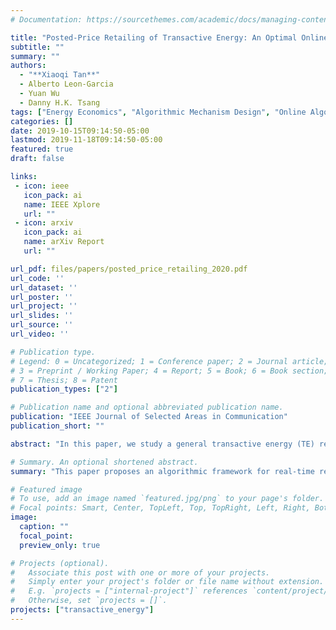 ```yaml
---
# Documentation: https://sourcethemes.com/academic/docs/managing-content/

title: "Posted-Price Retailing of Transactive Energy: An Optimal Online Mechanism without Prediction"
subtitle: ""
summary: ""
authors:
  - "**Xiaoqi Tan**"
  - Alberto Leon-Garcia
  - Yuan Wu
  - Danny H.K. Tsang
tags: ["Energy Economics", "Algorithmic Mechanism Design", "Online Algorithms"]
categories: []
date: 2019-10-15T09:14:50-05:00
lastmod: 2019-11-18T09:14:50-05:00
featured: true
draft: false

links:
 - icon: ieee
   icon_pack: ai
   name: IEEE Xplore
   url: ""
 - icon: arxiv
   icon_pack: ai
   name: arXiv Report
   url: ""

url_pdf: files/papers/posted_price_retailing_2020.pdf
url_code: ''
url_dataset: ''
url_poster: ''
url_project: ''
url_slides: ''
url_source: ''
url_video: ''

# Publication type.
# Legend: 0 = Uncategorized; 1 = Conference paper; 2 = Journal article;
# 3 = Preprint / Working Paper; 4 = Report; 5 = Book; 6 = Book section;
# 7 = Thesis; 8 = Patent
publication_types: ["2"]

# Publication name and optional abbreviated publication name.
publication: "IEEE Journal of Selected Areas in Communication"
publication_short: ""

abstract: "In this paper, we study a general transactive energy (TE) retailing problem in smart grids: A TE retailer (e.g., a utility company) publishes the energy price, which may vary over time. TE customers arrive in an arbitrary manner and may choose to either purchase a certain amount of energy based on the posted price, or leave without buying. Typical examples of such a setup include a transactive electric vehicle charging platform, or a general market-based demand-side management program, etc. We consider the setting where the customer arrival information is unknown (i.e., without prediction), and focus on maximizing the social welfare of the TE system through a posted-price mechanism (PPM) that runs in an online fashion with causal information only. We quantify the performance of the proposed PPM in the competitive analysis framework, and show that our proposed PPM is optimal in the sense that no other online mechanisms can achieve a better competitive ratio. We evaluate our theoretic results for the case of transactive electric vehicle charging. Our extensive experimental results show that the proposed PPM is competitive and robust against system uncertainties, and outperforms several existing benchmarks."

# Summary. An optional shortened abstract.
summary: "This paper proposes an algorithmic framework for real-time retailing of  transactive energy in smart grids. The advantage of the proposed algorithm is that no future information is needed. "

# Featured image
# To use, add an image named `featured.jpg/png` to your page's folder.
# Focal points: Smart, Center, TopLeft, Top, TopRight, Left, Right, BottomLeft, Bottom, BottomRight.
image:
  caption: ""
  focal_point:
  preview_only: true

# Projects (optional).
#   Associate this post with one or more of your projects.
#   Simply enter your project's folder or file name without extension.
#   E.g. `projects = ["internal-project"]` references `content/project/deep-learning/index.md`.
#   Otherwise, set `projects = []`.
projects: ["transactive_energy"]
---
```

